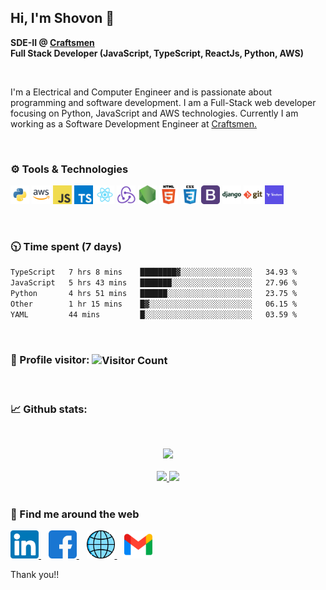 ## Hi, I'm Shovon 👋

**SDE-II @ <a href="https://craftsmenltd.com/">Craftsmen</a>**
<br />
**Full Stack Developer (JavaScript, TypeScript, ReactJs, Python, AWS)**

<br/>

I'm a Electrical and Computer Engineer and is passionate about programming and software development. I am a Full-Stack web developer focusing on Python, JavaScript and AWS technologies. Currently I am working as a Software Development Engineer at <a href="https://www.craftsmenltd.com/">Craftsmen.</a>

<br/>

**<h3>⚙ Tools & Technologies</h3>**

<code><img height="30" src="https://raw.githubusercontent.com/github/explore/80688e429a7d4ef2fca1e82350fe8e3517d3494d/topics/python/python.png"></code>
<code><img height="30" src="https://raw.githubusercontent.com/github/explore/80688e429a7d4ef2fca1e82350fe8e3517d3494d/topics/aws/aws.png"></code>
<code><img height="30" src="https://raw.githubusercontent.com/github/explore/80688e429a7d4ef2fca1e82350fe8e3517d3494d/topics/javascript/javascript.png"></code>
<code><img height="30" src="https://raw.githubusercontent.com/github/explore/80688e429a7d4ef2fca1e82350fe8e3517d3494d/topics/typescript/typescript.png"></code>
<code><img height="30" src="https://raw.githubusercontent.com/github/explore/80688e429a7d4ef2fca1e82350fe8e3517d3494d/topics/react/react.png"></code>
<code><img height="30" src="https://raw.githubusercontent.com/github/explore/80688e429a7d4ef2fca1e82350fe8e3517d3494d/topics/redux/redux.png"></code>
<code><img height="30" src="https://raw.githubusercontent.com/github/explore/80688e429a7d4ef2fca1e82350fe8e3517d3494d/topics/nodejs/nodejs.png"></code>
<code><img height="30" src="https://raw.githubusercontent.com/github/explore/80688e429a7d4ef2fca1e82350fe8e3517d3494d/topics/html/html.png"></code>
<code><img height="30" src="https://raw.githubusercontent.com/github/explore/80688e429a7d4ef2fca1e82350fe8e3517d3494d/topics/css/css.png"></code>
<code><img height="30" src="https://raw.githubusercontent.com/github/explore/80688e429a7d4ef2fca1e82350fe8e3517d3494d/topics/bootstrap/bootstrap.png"></code>
<code><img height="30" src="https://raw.githubusercontent.com/github/explore/80688e429a7d4ef2fca1e82350fe8e3517d3494d/topics/django/django.png"></code>
<code><img height="30" src="https://raw.githubusercontent.com/github/explore/80688e429a7d4ef2fca1e82350fe8e3517d3494d/topics/git/git.png"></code>
<code><img height="30" src="https://raw.githubusercontent.com/github/explore/80688e429a7d4ef2fca1e82350fe8e3517d3494d/topics/terraform/terraform.png"></code>

<br />

**<h3>🕥 Time spent (7 days)</h3>**

<!--START_SECTION:waka-->

```txt
TypeScript   7 hrs 8 mins    ████████▓░░░░░░░░░░░░░░░░   34.93 %
JavaScript   5 hrs 43 mins   ███████░░░░░░░░░░░░░░░░░░   27.96 %
Python       4 hrs 51 mins   ██████░░░░░░░░░░░░░░░░░░░   23.75 %
Other        1 hr 15 mins    █▓░░░░░░░░░░░░░░░░░░░░░░░   06.15 %
YAML         44 mins         █░░░░░░░░░░░░░░░░░░░░░░░░   03.59 %
```

<!--END_SECTION:waka-->

<br />

**<h3>🚖 Profile visitor: <img align="center" src="https://profile-counter.glitch.me/shovon588/count.svg" alt="Visitor Count" /></h3>**

<br />

**<h3>📈 Github stats:</h3>**
<br />

<div align="center">
  <a href="https://github.com/shovon588">
    <img height="162px" src="https://github-readme-stats.vercel.app/api?username=shovon588&count_private=true&include_all_commits=true&show_icons=true&hide_border=true&border_radius=15&line_height=24&theme=gotham" />
  </a>
</div>

<br />

<div align="center">
  <a href="https://github.com/shovon588">
    <img height="162px" src="https://github-readme-stats.vercel.app/api/top-langs/?username=shovon588&langs_count=6&layout=compact&hide_border=true&theme=gotham" />
  </a>
  <a href="https://github.com/shovon588">
    <img height="162px" src="https://github-readme-streak-stats.herokuapp.com/?user=shovon588&layout=compact&hide_border=true&theme=gotham" />
  </a>
</div>

<br />

**<h3>🔎 Find me around the web</h3>**

<a href="https://www.linkedin.com/in/mainulislam588/" target="_blank">
  <img alt="Linkedin profile" width="45px" src="https://raw.githubusercontent.com/shovon588/shovon588/master/assets/linkedin.png" />
</a>
&nbsp;&nbsp
<a href="https://www.facebook.com/mainulislam588/" target="_blank">
  <img alt="Facebook profile" width="45px" src="https://raw.githubusercontent.com/shovon588/shovon588/master/assets/facebook.png" />
</a>
&nbsp;&nbsp
<a href="https://shovon588.github.io/" target="_blank">
  <img alt="Portfolio" width="45px" src="https://raw.githubusercontent.com/shovon588/shovon588/master/assets/globe.png" />
</a>
&nbsp;&nbsp
<a href="mailto:mainulislam588@gmail.com" target="_blank">
  <img alt="Gmail" width="45px" src="https://raw.githubusercontent.com/shovon588/shovon588/master/assets/gmail.png" />
</a>

Thank you!!
